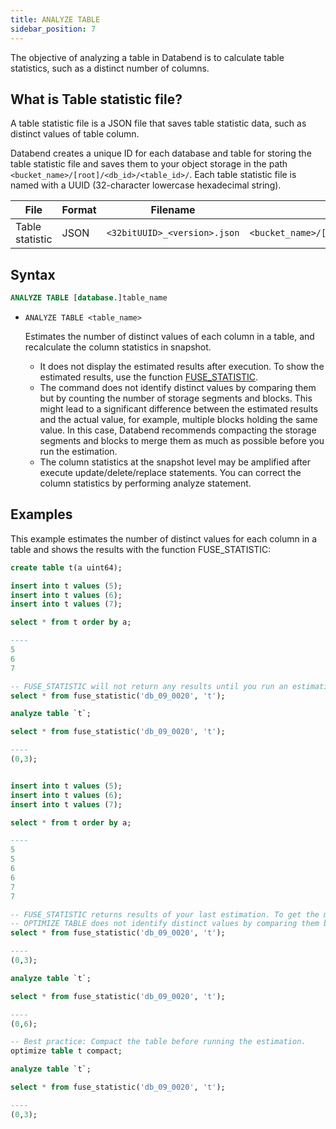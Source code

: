 ```yaml
---
title: ANALYZE TABLE
sidebar_position: 7
---
```


The objective of analyzing a table in Databend is to calculate table statistics, such as a distinct number of columns.

## What is Table statistic file?

A table statistic file is a JSON file that saves table statistic data, such as distinct values of table column.

Databend creates a unique ID for each database and table for storing the table statistic file and saves them to your object storage in the path `<bucket_name>/[root]/<db_id>/<table_id>/`. Each table statistic file is named with a UUID (32-character lowercase hexadecimal string).

| File            | Format | Filename                     | Storage Folder                                 |
|-----------------|--------|------------------------------|------------------------------------------------|
| Table statistic | JSON   | `<32bitUUID>_<version>.json` | `<bucket_name>/[root]/<db_id>/<table_id>/_ts/` |

## Syntax
```sql
ANALYZE TABLE [database.]table_name
```

- `ANALYZE TABLE <table_name>`

    Estimates the number of distinct values of each column in a table, and recalculate the column statistics in snapshot.

    - It does not display the estimated results after execution. To show the estimated results, use the function [FUSE_STATISTIC](../../../20-sql-functions/16-system-functions/fuse_statistic.md).
    - The command does not identify distinct values by comparing them but by counting the number of storage segments and blocks. This might lead to a significant difference between the estimated results and the actual value, for example, multiple blocks holding the same value. In this case, Databend recommends compacting the storage segments and blocks to merge them as much as possible before you run the estimation.
    - The column statistics at the snapshot level may be amplified after execute update/delete/replace statements. You can correct the column statistics by performing analyze statement.

## Examples

This example estimates the number of distinct values for each column in a table and shows the results with the function FUSE_STATISTIC:

```sql
create table t(a uint64);

insert into t values (5);
insert into t values (6);
insert into t values (7);

select * from t order by a;

----
5
6
7

-- FUSE_STATISTIC will not return any results until you run an estimation with OPTIMIZE TABLE.
select * from fuse_statistic('db_09_0020', 't');

analyze table `t`;

select * from fuse_statistic('db_09_0020', 't');

----
(0,3);


insert into t values (5);
insert into t values (6);
insert into t values (7);

select * from t order by a;

----
5
5
6
6
7
7

-- FUSE_STATISTIC returns results of your last estimation. To get the most recent estimated values, run the estimation again.
-- OPTIMIZE TABLE does not identify distinct values by comparing them but by counting the number of storage segments and blocks.
select * from fuse_statistic('db_09_0020', 't');

----
(0,3);

analyze table `t`;

select * from fuse_statistic('db_09_0020', 't');

----
(0,6);

-- Best practice: Compact the table before running the estimation.
optimize table t compact;

analyze table `t`;

select * from fuse_statistic('db_09_0020', 't');

----
(0,3);
```
